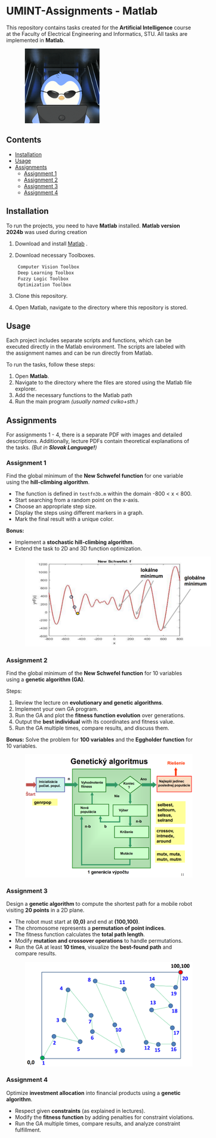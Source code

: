 
# UMINT-Assignments - Matlab 
This repository contains tasks created for the **Artificial Intelligence** course at the Faculty of Electrical Engineering and Informatics, STU. All tasks are implemented in **Matlab**.

<img src = pics/Calculate-Artificial-Intelligence-GIF-by-Pudgy-Penguins.gif alt = "gif" width = 200 hspace = 50>

## Contents

- [Installation](#installation)
- [Usage](#usage)
- [Assignments](#assignments)
  - [Assignment 1](#assignment-1)
  - [Assignment 2](#assignment-2)
  - [Assignment 3](#assignment-3)
  - [Assignment 4](#assignment-4)

## Installation

To run the projects, you need to have **Matlab** installed. **Matlab version 2024b** was used during creation

1. Download and install [Matlab](https://www.mathworks.com/products/matlab.html) .
2. Download necessary Toolboxes.

		Computer Vision Toolbox
		Deep Learning Toolbox
		Fuzzy Logic Toolbox
		Optimization Toolbox
		
4. Clone this repository.
5. Open Matlab, navigate to the directory where this repository is stored.

## Usage

Each project includes separate scripts and functions, which can be executed directly in the Matlab environment. The scripts are labeled with the assignment names and can be run directly from Matlab.

To run the tasks, follow these steps: 
1. Open **Matlab**. 
2. Navigate to the directory where the files are stored using the Matlab file explorer. 
3. Add the necessary functions to the Matlab path
4. Run the main program *(usually named cviko+sth.)*

## Assignments

For assignments 1 - 4, there is a separate PDF with images and detailed descriptions. Additionally, lecture PDFs contain theoretical explanations of the tasks. *(But in **Slovak Language!**)*

### Assignment 1

Find the global minimum of the **New Schwefel function** for one variable using the **hill-climbing algorithm**.

-   The function is defined in `testfn3b.m` within the domain -800 < x < 800.
-   Start searching from a random point on the x-axis.
-   Choose an appropriate step size.
-   Display the steps using different markers in a graph.
-   Mark the final result with a unique color.

**Bonus:**
-   Implement a **stochastic hill-climbing algorithm**.
-   Extend the task to 2D and 3D function optimization.

   <img src = pics/pic1.png alt = "pic1" width = 500 hspace = 50>
    
### Assignment 2
 
Find the global minimum of the **New Schwefel function** for 10 variables using a **genetic algorithm (GA)**.

Steps:
1.  Review the lecture on **evolutionary and genetic algorithms**.
2.  Implement your own GA program.
3.  Run the GA and plot the **fitness function evolution** over generations.
4.  Output the **best individual** with its coordinates and fitness value.
5.  Run the GA multiple times, compare results, and discuss them.
    
**Bonus:** Solve the problem for **100 variables** and the **Eggholder function** for 10 variables.
    
<img src = pics/pic2.png alt = "pic2" width = 450 hspace = 50>

### Assignment 3

Design a **genetic algorithm** to compute the shortest path for a mobile robot visiting **20 points** in a 2D plane.
-   The robot must start at **(0,0)** and end at **(100,100)**.
-   The chromosome represents a **permutation of point indices**.
-   The fitness function calculates the **total path length**.
-   Modify **mutation and crossover operations** to handle permutations.
-   Run the GA at least **10 times**, visualize the **best-found path** and compare results.
    
<img src = pics/pic3.png alt = "pic3" width = 450 hspace = 50>

### Assignment 4

Optimize **investment allocation** into financial products using a **genetic algorithm**.

-   Respect given **constraints** (as explained in lectures).
-   Modify the **fitness function** by adding penalties for constraint violations.
-   Run the GA multiple times, compare results, and analyze constraint fulfillment.



